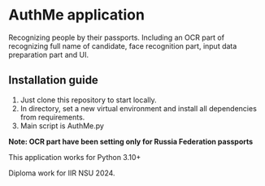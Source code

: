 # AuthMe application
Recognizing people by their passports. Including an OCR part of recognizing full name of candidate, face recognition part, input data preparation part and UI.

## Installation guide
1. Just clone this repository to start locally.
2. In directory, set a new virtual environment and install all dependencies from requirements.
3. Main script is AuthMe.py

**Note: OCR part have been setting only for Russia Federation passports**

This application works for Python 3.10+

Diploma work for IIR NSU 2024.
